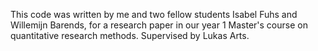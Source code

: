 This code was written by me and two fellow students Isabel Fuhs and Willemijn Barends, for a research paper in our year 1 Master's course on quantitative research methods. Supervised by Lukas Arts.
